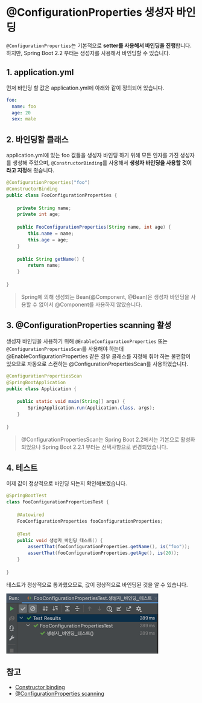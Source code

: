 # @ConfigurationProperties 생성자 바인딩

`@ConfigurationProperties`는 기본적으로 **setter를 사용해서 바인딩을 진행**합니다.
하지만, Spring Boot 2.2 부터는 생성자를 사용해서 바인딩할 수 있습니다.

## 1. application.yml

먼저 바인딩 할 값은 application.yml에 아래와 같이 정의되어 있습니다.

```yaml
foo:
  name: foo
  age: 20
  sex: male
```

## 2. 바인딩할 클래스

application.yml에 있는 foo 값들을 생성자 바인딩 하기 위해 모든 인자를 가진 생성자를 생성해 주었으며, `@ConstructorBinding`를 사용해서 **생성자 바인딩을 사용할 것이라고 지정**해 줬습니다.

```java
@ConfigurationProperties("foo")
@ConstructorBinding
public class FooConfigurationProperties {

    private String name;
    private int age;

    public FooConfigurationProperties(String name, int age) {
        this.name = name;
        this.age = age;
    }

    public String getName() {
        return name;
    }

}
```
> Spring에 의해 생성되는 Bean(@Component, @Bean)은 생성자 바인딩을 사용할 수 없어서 @Component를 사용하지 않았습니다.

## 3. @ConfigurationProperties scanning 활성

생성자 바인딩을 사용하기 위해 `@EnableConfigurationProperties` 또는 `@ConfigurationPropertiesScan`를 사용해야 하는데
@EnableConfigurationProperties 같은 경우 클래스를 지정해 줘야 하는 불편함이 있으므로 자동으로 스캔하는 @ConfigurationPropertiesScan를 사용하였습니다.

```java
@ConfigurationPropertiesScan
@SpringBootApplication
public class Application {

    public static void main(String[] args) {
        SpringApplication.run(Application.class, args);
    }

}
```
> @ConfigurationPropertiesScan는 Spring Boot 2.2에서는 기본으로 활성화 되었으나 Spring Boot 2.2.1 부터는 선택사항으로 변경되었습니다.

## 4. 테스트

이제 값이 정상적으로 바인딩 되는지 확인해보겠습니다.

```java
@SpringBootTest
class FooConfigurationPropertiesTest {

    @Autowired
    FooConfigurationProperties fooConfigurationProperties;

    @Test
    public void 생성자_바인딩_테스트() {
        assertThat(fooConfigurationProperties.getName(), is("foo"));
        assertThat(fooConfigurationProperties.getAge(), is(20));
    }

}
```

테스트가 정상적으로 통과했으므로, 값이 정상적으로 바인딩된 것을 알 수 있습니다.

![1](./images/1.png)

## 참고
- [Constructor binding](https://docs.spring.io/spring-boot/docs/2.4.0/reference/html/spring-boot-features.html#boot-features-external-config-constructor-binding)
- [@ConfigurationProperties scanning](https://github.com/spring-projects/spring-boot/wiki/Spring-Boot-2.2-Release-Notes#configurationproperties-scanning)

